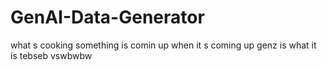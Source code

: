 # GenAI-Data-Generator
what s cooking
something is comin up
when it s coming up
genz is what it is
tebseb
vswbwbw
